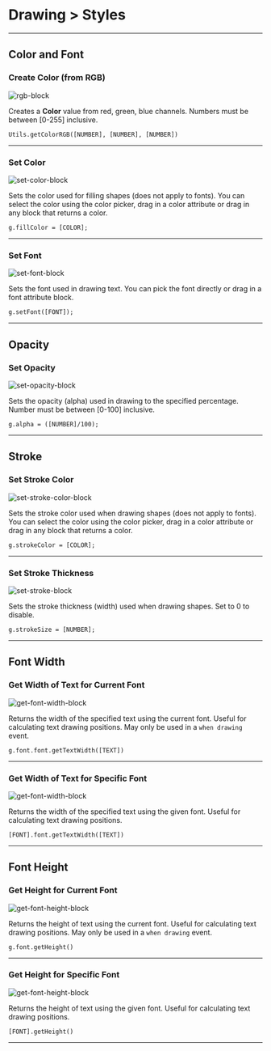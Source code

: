 # Drawing > Styles

***

## Color and Font

### <a name="rgb-to-color"></a> Create Color (from RGB)

![rgb-block](http://static.stencyl.com/pedia2/block-images/9%20-%20Drawing/1%20-%20Styles/rgb-to-color.png)

Creates a **Color** value from red, green, blue channels. Numbers must be between [0-255] inclusive.

```
Utils.getColorRGB([NUMBER], [NUMBER], [NUMBER])
```

***

### <a name="set-color"></a> Set Color

![set-color-block](http://static.stencyl.com/pedia2/block-images/9%20-%20Drawing/1%20-%20Styles/set-color.png)

Sets the color used for filling shapes (does not apply to fonts). You can select the color using the color picker, drag in a color attribute or drag in any block that returns a color.

```
g.fillColor = [COLOR];
```

***

### <a name="set-font-new"></a> Set Font

![set-font-block](http://static.stencyl.com/pedia2/block-images/9%20-%20Drawing/1%20-%20Styles/set-font-new.png)

Sets the font used in drawing text. You can pick the font directly or drag in a font attribute block.

```
g.setFont([FONT]);
```

***

## Opacity

### <a name="set-alpha"></a> Set Opacity

![set-opacity-block](http://static.stencyl.com/pedia2/block-images/9%20-%20Drawing/1%20-%20Styles/set-alpha.png)

Sets the opacity (alpha) used in drawing to the specified percentage. Number must be between [0-100] inclusive.

```
g.alpha = ([NUMBER]/100);
```

***

## Stroke

### <a name="set-stroke-color"></a> Set Stroke Color

![set-stroke-color-block](http://static.stencyl.com/pedia2/block-images/9%20-%20Drawing/1%20-%20Styles/set-stroke-color.png)

Sets the stroke color used when drawing shapes (does not apply to fonts). You can select the color using the color picker, drag in a color attribute or drag in any block that returns a color.

```
g.strokeColor = [COLOR];
```

***

### <a name="set-thickness"></a> Set Stroke Thickness

![set-stroke-block](http://static.stencyl.com/pedia2/block-images/9%20-%20Drawing/1%20-%20Styles/set-thickness.png)

Sets the stroke thickness (width) used when drawing shapes. Set to 0 to disable.

```
g.strokeSize = [NUMBER];
```

***

## Font Width

### <a name="get-font-width"></a> Get Width of Text for Current Font

![get-font-width-block](http://static.stencyl.com/pedia2/block-images/9%20-%20Drawing/1%20-%20Styles/get-font-width.png)

Returns the width of the specified text using the current font. Useful for calculating text drawing positions. May only be used in a `when drawing` event.

```
g.font.font.getTextWidth([TEXT])
```

***

### <a name="get-font-width2-new"></a> Get Width of Text for Specific Font

![get-font-width-block](http://static.stencyl.com/pedia2/block-images/9%20-%20Drawing/1%20-%20Styles/get-font-width2-new.png)

Returns the width of the specified text using the given font. Useful for calculating text drawing positions.

```
[FONT].font.getTextWidth([TEXT])
```

***

## Font Height

### <a name="get-font-height"></a> Get Height for Current Font

![get-font-height-block](http://static.stencyl.com/pedia2/block-images/9%20-%20Drawing/1%20-%20Styles/get-font-height.png)

Returns the height of text using the current font. Useful for calculating text drawing positions. May only be used in a `when drawing` event.

```
g.font.getHeight()
```

***

### <a name="get-font-height2-new"></a> Get Height for Specific Font

![get-font-height-block](http://static.stencyl.com/pedia2/block-images/9%20-%20Drawing/1%20-%20Styles/get-font-height2-new.png)

Returns the height of text using the given font. Useful for calculating text drawing positions.

```
[FONT].getHeight()
```

***
